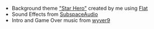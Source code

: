 * Background theme ["Star Hero"](https://flat.io/score/63d41f1a69967b4c8bf85eb9-star-hero) created by me using [Flat](https://flat.io/)
* Sound Effects from [SubspaceAudio](https://opengameart.org/content/512-sound-effects-8-bit-style)
* Intro and Game Over music from [wyver9](https://opengameart.org/content/arcade-boss-tracks-8-bitchiptune)